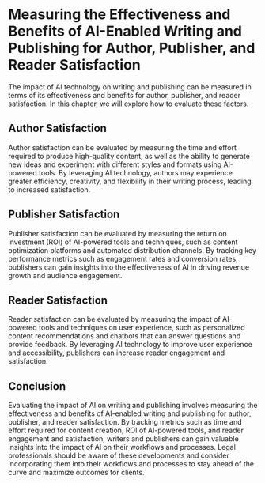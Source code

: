 Measuring the Effectiveness and Benefits of AI-Enabled Writing and Publishing for Author, Publisher, and Reader Satisfaction
==============================================================================================================================================================================================

The impact of AI technology on writing and publishing can be measured in terms of its effectiveness and benefits for author, publisher, and reader satisfaction. In this chapter, we will explore how to evaluate these factors.

Author Satisfaction
-------------------

Author satisfaction can be evaluated by measuring the time and effort required to produce high-quality content, as well as the ability to generate new ideas and experiment with different styles and formats using AI-powered tools. By leveraging AI technology, authors may experience greater efficiency, creativity, and flexibility in their writing process, leading to increased satisfaction.

Publisher Satisfaction
----------------------

Publisher satisfaction can be evaluated by measuring the return on investment (ROI) of AI-powered tools and techniques, such as content optimization platforms and automated distribution channels. By tracking key performance metrics such as engagement rates and conversion rates, publishers can gain insights into the effectiveness of AI in driving revenue growth and audience engagement.

Reader Satisfaction
-------------------

Reader satisfaction can be evaluated by measuring the impact of AI-powered tools and techniques on user experience, such as personalized content recommendations and chatbots that can answer questions and provide feedback. By leveraging AI technology to improve user experience and accessibility, publishers can increase reader engagement and satisfaction.

Conclusion
----------

Evaluating the impact of AI on writing and publishing involves measuring the effectiveness and benefits of AI-enabled writing and publishing for author, publisher, and reader satisfaction. By tracking metrics such as time and effort required for content creation, ROI of AI-powered tools, and reader engagement and satisfaction, writers and publishers can gain valuable insights into the impact of AI on their workflows and processes. Legal professionals should be aware of these developments and consider incorporating them into their workflows and processes to stay ahead of the curve and maximize outcomes for clients.
